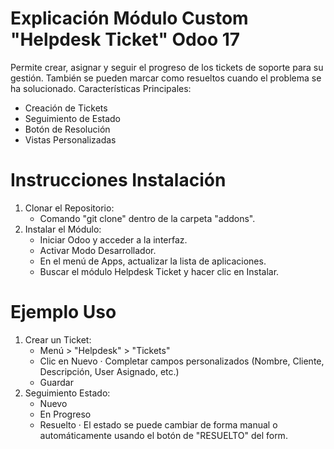 # Explicación Módulo Custom "Helpdesk Ticket" Odoo 17
Permite crear, asignar y seguir el progreso de los tickets de soporte para su gestión. También se pueden marcar como resueltos cuando el problema se ha solucionado.
Características Principales:
- Creación de Tickets
- Seguimiento de Estado
- Botón de Resolución
- Vistas Personalizadas

# Instrucciones Instalación
1. Clonar el Repositorio:
   - Comando "git clone" dentro de la carpeta "addons".  
2. Instalar el Módulo:
   - Iniciar Odoo y acceder a la interfaz.
   - Activar Modo Desarrollador.
   - En el menú de Apps, actualizar la lista de aplicaciones.
   - Buscar el módulo Helpdesk Ticket y hacer clic en Instalar. 

# Ejemplo Uso
1. Crear un Ticket:
   - Menú > "Helpdesk" > "Tickets"
   - Clic en Nuevo
     · Completar campos personalizados (Nombre, Cliente, Descripción, User Asignado, etc.)
   - Guardar
2. Seguimiento Estado:
   - Nuevo
   - En Progreso
   - Resuelto
   · El estado se puede cambiar de forma manual o automáticamente usando el botón de "RESUELTO" del form.
